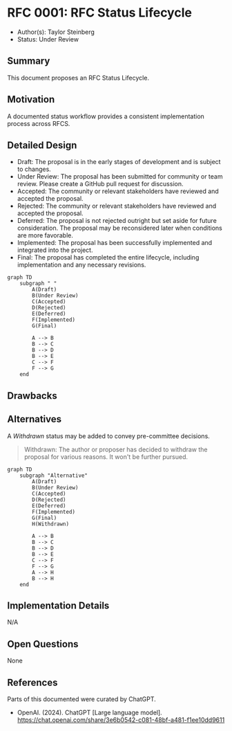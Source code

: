 # RFC 0001: RFC Status Lifecycle

- Author(s): Taylor Steinberg
- Status: Under Review

## Summary

<!-- Provide a concise summary of the proposal. What problem does it solve, and what is the proposed solution? -->

This document proposes an RFC Status Lifecycle.

## Motivation

<!-- Explain the motivation behind the proposal. Why is this change or feature needed? What are the goals it aims to achieve? -->

A documented status workflow provides a consistent implementation process across RFCS.

## Detailed Design

<!-- Provide detailed information about the proposed changes. This may include code snippets, architectural diagrams, or any other relevant details. -->

- Draft: The proposal is in the early stages of development and is subject to changes.
- Under Review: The proposal has been submitted for community or team review. Please create a GitHub pull request for discussion.
- Accepted: The community or relevant stakeholders have reviewed and accepted the proposal.
- Rejected: The community or relevant stakeholders have reviewed and accepted the proposal.
- Deferred: The proposal is not rejected outright but set aside for future consideration. The proposal may be reconsidered later when conditions are more favorable.
- Implemented: The proposal has been successfully implemented and integrated into the project.
- Final: The proposal has completed the entire lifecycle, including implementation and any necessary revisions.

```mermaid
graph TD
    subgraph " "
        A(Draft)
        B(Under Review)
        C(Accepted)
        D(Rejected)
        E(Deferred)
        F(Implemented)
        G(Final)

        A --> B
        B --> C
        B --> D
        B --> E
        C --> F
        F --> G
    end
```

## Drawbacks

<!-- Highlight potential downsides or trade-offs associated with the proposal. Are there any risks or negative impacts that need to be considered? -->

## Alternatives

<!-- Discuss alternative approaches that were considered but not chosen. Provide reasoning for why the proposed solution is preferred. -->

A *Withdrawn* status may be added to convey pre-committee decisions.

> Withdrawn: The author or proposer has decided to withdraw the proposal for various reasons. It won't be further pursued.

```mermaid
graph TD
    subgraph "Alternative"
        A(Draft)
        B(Under Review)
        C(Accepted)
        D(Rejected)
        E(Deferred)
        F(Implemented)
        G(Final)
        H(Withdrawn)

        A --> B
        B --> C
        B --> D
        B --> E
        C --> F
        F --> G
        A --> H
        B --> H
    end
```

## Implementation Details

<!-- If applicable, outline specific implementation details. This could include changes to existing code, new dependencies, or other technical considerations. -->

N/A

## Open Questions

<!-- List any questions or concerns that are still open and need further discussion. This section can be updated as discussions progress. -->

None

## References

<!-- Provide links to related issues, discussions, or external resources that are relevant to this proposal. -->

Parts of this documented were curated by ChatGPT.

- OpenAI. (2024). ChatGPT [Large language model]. https://chat.openai.com/share/3e6b0542-c081-48bf-a481-f1ee10dd9611
